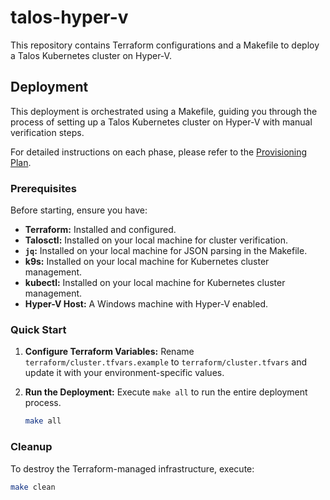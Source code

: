 # talos-hyper-v

This repository contains Terraform configurations and a Makefile to deploy a Talos Kubernetes cluster on Hyper-V.

## Deployment

This deployment is orchestrated using a Makefile, guiding you through the process of setting up a Talos Kubernetes cluster on Hyper-V with manual verification steps.

For detailed instructions on each phase, please refer to the [Provisioning Plan](docs/provisioning_plan.md).

### Prerequisites

Before starting, ensure you have:

*   **Terraform:** Installed and configured.
*   **Talosctl:** Installed on your local machine for cluster verification.
*   **`jq`:** Installed on your local machine for JSON parsing in the Makefile.
*   **k9s:** Installed on your local machine for Kubernetes cluster management.
*   **kubectl:** Installed on your local machine for Kubernetes cluster management.
*   **Hyper-V Host:** A Windows machine with Hyper-V enabled.

### Quick Start

1.  **Configure Terraform Variables:**
    Rename `terraform/cluster.tfvars.example` to `terraform/cluster.tfvars` and update it with your environment-specific values.

2.  **Run the Deployment:**
    Execute `make all` to run the entire deployment process.

    ```bash
    make all
    ```

### Cleanup

To destroy the Terraform-managed infrastructure, execute:

```bash
make clean
```
